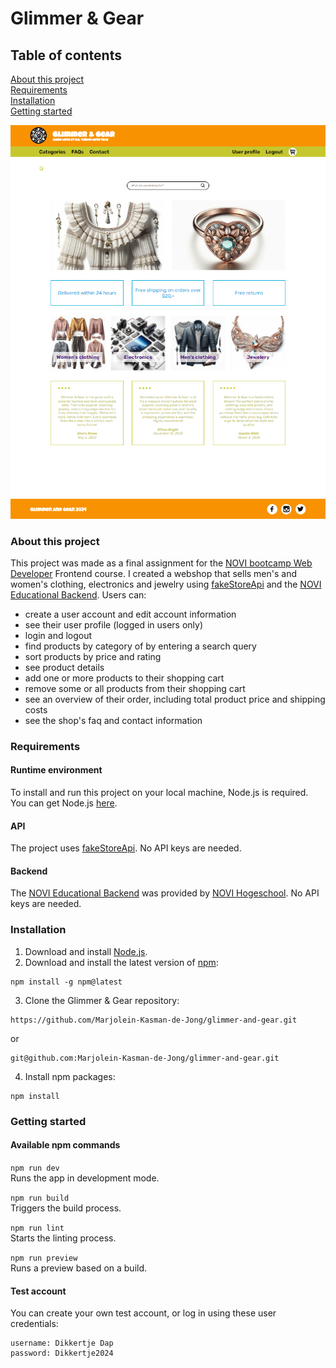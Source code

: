 # Glimmer & Gear

## Table of contents

[About this project](#About_this_project)<br>
[Requirements](#Requirements)<br>
[Installation](#Installation)<br>
[Getting started](#Getting_started)

![alt text](https://github.com/Marjolein-Kasman-de-Jong/glimmer-and-gear/blob/main/src/assets/glimmerandgear.png "screenshot")

### About this project

This project was made as a final assignment for the [NOVI bootcamp Web Developer](https://www.novi.nl/web-developer/?utm_term=&utm_campaign=SDIM+-+NOVI+-+Bootcamps+%26+cursussen++-+22-12-2023&utm_source=adwords&utm_medium=ppc&hsa_acc=4280163138&hsa_cam=20931369307&hsa_grp=162780385652&hsa_ad=687075452769&hsa_src=g&hsa_tgt=aud-1929441721854:dsa-2323820375447&hsa_kw=&hsa_mt=&hsa_net=adwords&hsa_ver=3&gad_source=1&gclid=Cj0KCQjw_qexBhCoARIsAFgBletHdiNu85SnQBKQUJSGRaNst9MHD_o8260xum2Z0BV7Cex369keIXMaAoxSEALw_wcB) Frontend course. I created a webshop that sells men's and women's clothing, electronics and jewelry using [fakeStoreApi](https://fakestoreapi.com/docs) and the [NOVI Educational Backend](https://novi.datavortex.nl/). Users can:

* create a user account and edit account information
* see their user profile (logged in users only)
* login and logout
* find products by category of by entering a search query
* sort products by price and rating
* see product details
* add one or more products to their shopping cart
* remove some or all products from their shopping cart
* see an overview of their order, including total product price and shipping costs
* see the shop's faq and contact information

### Requirements

#### Runtime environment

To install and run this project on your local machine, Node.js is required. You can get Node.js [here](https://nodejs.org/en).

#### API

The project uses [fakeStoreApi](https://fakestoreapi.com/docs). No API keys are needed.

#### Backend

The [NOVI Educational Backend](https://novi.datavortex.nl/) was provided by [NOVI Hogeschool](https://www.novi.nl/?utm_term=novi%20hogeschool&utm_campaign=SDIM+-+NOVI+-+Branded++-+22-12-2023&utm_source=adwords&utm_medium=ppc&hsa_acc=4280163138&hsa_cam=20882328921&hsa_grp=157473255015&hsa_ad=685547414547&hsa_src=g&hsa_tgt=aud-1929441721854:kwd-853861328135&hsa_kw=novi%20hogeschool&hsa_mt=e&hsa_net=adwords&hsa_ver=3&gad_source=1&gclid=Cj0KCQjw_qexBhCoARIsAFgBlesmYcB3FUcXIxt_UghxIsCzDt7_GbSVXnr1MyhFws0Fahj6eG1AcxkaAms2EALw_wcB). No API keys are needed. 

### Installation

1. Download and install [Node.js](https://nodejs.org/en).
2. Download and install the latest version of [npm](https://www.npmjs.com/):

```
npm install -g npm@latest
```

3. Clone the Glimmer & Gear repository:

```
https://github.com/Marjolein-Kasman-de-Jong/glimmer-and-gear.git
```

or 

```
git@github.com:Marjolein-Kasman-de-Jong/glimmer-and-gear.git
```

4. Install npm packages:

```
npm install
```

### Getting started

#### Available npm commands

`npm run dev`<br>
Runs the app in development mode.

`npm run build`<br>
Triggers the build process.

`npm run lint`<br>
Starts the linting process.

`npm run preview`<br>
Runs a preview based on a build.

#### Test account

You can create your own test account, or log in using these user credentials:
```
username: Dikkertje Dap
password: Dikkertje2024
```